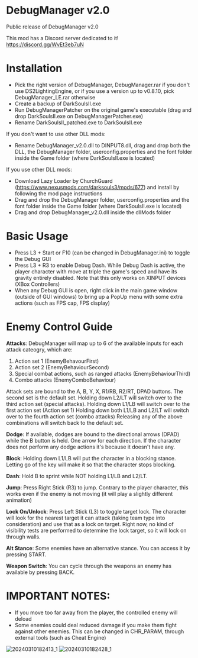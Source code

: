 # DebugManager v2.0
Public release of DebugManager v2.0

This mod has a Discord server dedicated to it!
https://discord.gg/WvEt3eb7uN

# Installation
* Pick the right version of DebugManager, DebugManager.rar if you don't use DS2LightingEngine, or if you use a version up to v0.8.10, pick DebugManager_LE.rar otherwise
* Create a backup of DarkSoulsII.exe
* Run DebugManagerPatcher on the original game's executable (drag and drop DarkSoulsII.exe on DebugManagerPatcher.exe)
* Rename DarkSoulsII_patched.exe to DarkSoulsII.exe

If you don't want to use other DLL mods:
* Rename DebugManager_v2.0.dll to DINPUT8.dll, drag and drop both the DLL, the DebugManager folder, userconfig.properties and the font folder inside the Game folder (where DarkSoulsII.exe is located)

If you use other DLL mods:
* Download Lazy Loader by ChurchGuard (https://www.nexusmods.com/darksouls3/mods/677) and install by following the mod page instructions
* Drag and drop the DebugManager folder, userconfig.properties and the font folder inside the Game folder (where DarkSoulsII.exe is located)
* Drag and drop DebugManager_v2.0.dll inside the dllMods folder

# Basic Usage
* Press L3 + Start or F10 (can be changed in DebugManager.ini) to toggle the Debug GUI
* Press L3 + R3 to enable Debug Dash. While Debug Dash is active, the player character with move at triple the game's speed and have its gravity entirely disabled. Note that this only works on XINPUT devices (XBox Controllers)
* When any Debug GUI is open, right click in the main game window (outside of GUI windows) to bring up a PopUp menu with some extra actions (such as FPS cap, FPS display)

# Enemy Control Guide
**Attacks**:
DebugManager will map up to 6 of the available inputs for each attack cateogry, which are:
1) Action set 1 (EnemyBehavourFirst)
2) Action set 2 (EnemyBehaviourSecond)
3) Special combat actions, such as ranged attacks (EnemyBehaviourThird)
4) Combo attacks (EnemyComboBehaviour)

Attack sets are bound to the A, B, Y, X, R1/RB, R2/RT, DPAD buttons. The second set is the default set.
Holding down L2/LT will switch over to the third action set (special attacks).
Holding down L1/LB will switch over to the first action set (Action set 1)
Holding down both L1/LB and L2/LT will switch over to the fourth action set (combo attacks)
Releasing any of the above combinations will switch back to the default set.

**Dodge**:
If available, dodges are bound to the directional arrows (DPAD) while the B button is held. One arrow for each direction.
If the character does not perform any dodge actions it's because it doesn't have any.

**Block**:
Holding down L1/LB will put the character in a blocking stance. Letting go of the key will make it so that the character stops blocking.

**Dash**:
Hold B to sprint while NOT holding L1/LB and L2/LT. 

**Jump**:
Press Right Stick (R3) to jump. Contrary to the player character, this works even if the enemy is not moving (it will play a slightly different animation)

**Lock On/Unlock**:
Press Left Stick (L3) to toggle target lock. The character will look for the nearest target it can attack (taking team type into consideration) and use that as a lock on target.
Right now, no kind of visibility tests are performed to determine the lock target, so it will lock on through walls.

**Alt Stance**:
Some enemies have an alternative stance. You can access it by pressing START.

**Weapon Switch**:
You can cycle through the weapons an enemy has available by pressing BACK.

# IMPORTANT NOTES:
* If you move too far away from the player, the controlled enemy will deload
* Some enemies could deal reduced damage if you make them fight against other enemies. This can be changed in CHR_PARAM, through external tools (such as Cheat Engine)

![20240310182413_1](https://github.com/LordRadai/DebugManager-v2.0-Release/assets/22768664/48e8b7eb-c8a4-4ddf-abe9-80c8186f27de)
![20240310182428_1](https://github.com/LordRadai/DebugManager-v2.0-Release/assets/22768664/5ee02245-a576-4250-9f33-3036be299760)
